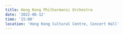 ```yaml
---
title: Hong Kong Philharmonic Orchestra
date: '2022-06-12'
time: '15:00'
location: 'Hong Kong Cultural Centre, Concert Hall'
---
```

